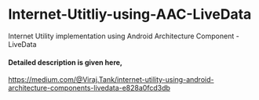 # Internet-Utitliy-using-AAC-LiveData
Internet Utility implementation using Android Architecture Component - LiveData

#### Detailed description is given here,
https://medium.com/@Viraj.Tank/internet-utility-using-android-architecture-components-livedata-e828a0fcd3db
